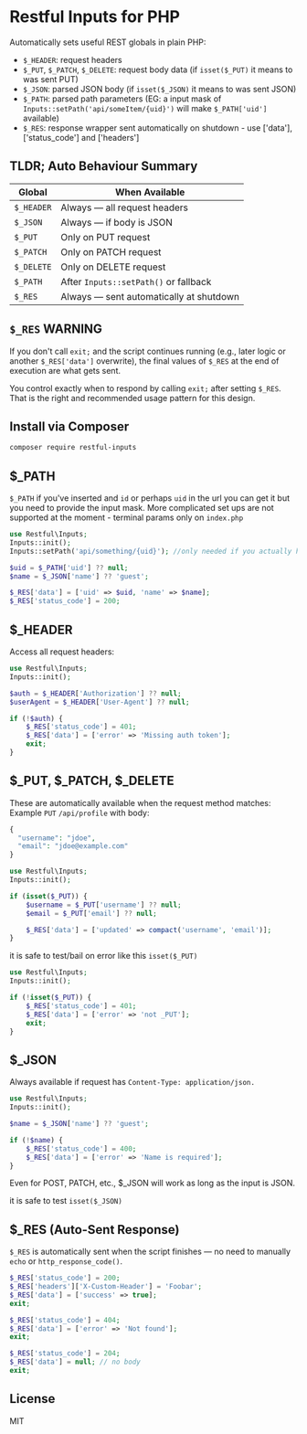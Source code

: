 # Restful Inputs for PHP

Automatically sets useful REST globals in plain PHP:

- `$_HEADER`: request headers
- `$_PUT`, `$_PATCH`, `$_DELETE`: request body data (if `isset($_PUT)` it means to was sent PUT)
- `$_JSON`: parsed JSON body (if `isset($_JSON)` it means to was sent JSON)
- `$_PATH`: parsed path parameters (EG: a input mask of `Inputs::setPath('api/someItem/{uid}')` will make `$_PATH['uid']` available)
- `$_RES`: response wrapper sent automatically on shutdown - use ['data'], ['status_code'] and ['headers']

## TLDR; Auto Behaviour Summary

| Global     | When Available                          |
| ---------- | --------------------------------------- |
| `$_HEADER` | Always — all request headers            |
| `$_JSON`   | Always — if body is JSON                |
| `$_PUT`    | Only on PUT request                     |
| `$_PATCH`  | Only on PATCH request                   |
| `$_DELETE` | Only on DELETE request                  |
| `$_PATH`   | After `Inputs::setPath()` or fallback   |
| `$_RES`    | Always — sent automatically at shutdown |

## `$_RES` WARNING

If you don't call `exit;` and the script continues running (e.g., later logic or another `$_RES['data']` overwrite), the final values of `$_RES` at the end of execution are what gets sent.

You control exactly when to respond by calling `exit;` after setting `$_RES`. That is the right and recommended usage pattern for this design.

## Install via Composer

```bash
composer require restful-inputs
```

## $\_PATH

`$_PATH` if you've inserted and `id` or perhaps `uid` in the url you can get it but you need to provide the input mask. More complicated set ups are not supported at the moment - terminal params only on `index.php`

```php
use Restful\Inputs;
Inputs::init();
Inputs::setPath('api/something/{uid}'); //only needed if you actually have a path with params - and it assumes you're in an index.php

$uid = $_PATH['uid'] ?? null;
$name = $_JSON['name'] ?? 'guest';

$_RES['data'] = ['uid' => $uid, 'name' => $name];
$_RES['status_code'] = 200;

```

## $\_HEADER

Access all request headers:

```php
use Restful\Inputs;
Inputs::init();

$auth = $_HEADER['Authorization'] ?? null;
$userAgent = $_HEADER['User-Agent'] ?? null;

if (!$auth) {
    $_RES['status_code'] = 401;
    $_RES['data'] = ['error' => 'Missing auth token'];
    exit;
}
```

## $\_PUT, $\_PATCH, $\_DELETE

These are automatically available when the request method matches:
Example `PUT` `/api/profile` with body:

```php
{
  "username": "jdoe",
  "email": "jdoe@example.com"
}
```

```php
use Restful\Inputs;
Inputs::init();

if (isset($_PUT)) {
    $username = $_PUT['username'] ?? null;
    $email = $_PUT['email'] ?? null;

    $_RES['data'] = ['updated' => compact('username', 'email')];
}
```

it is safe to test/bail on error like this `isset($_PUT)`

```php
use Restful\Inputs;
Inputs::init();

if (!isset($_PUT)) {
    $_RES['status_code'] = 401;
    $_RES['data'] = ['error' => 'not _PUT'];
    exit;
}
```

## $\_JSON

Always available if request has `Content-Type: application/json.`

```php
use Restful\Inputs;
Inputs::init();

$name = $_JSON['name'] ?? 'guest';

if (!$name) {
    $_RES['status_code'] = 400;
    $_RES['data'] = ['error' => 'Name is required'];
}
```

Even for POST, PATCH, etc., $\_JSON will work as long as the input is JSON.

it is safe to test `isset($_JSON)`

## $\_RES (Auto-Sent Response)

`$_RES` is automatically sent when the script finishes — no need to manually `echo` or `http_response_code()`.

```php
$_RES['status_code'] = 200;
$_RES['headers']['X-Custom-Header'] = 'Foobar';
$_RES['data'] = ['success' => true];
exit;
```

```php
$_RES['status_code'] = 404;
$_RES['data'] = ['error' => 'Not found'];
exit;
```

```php
$_RES['status_code'] = 204;
$_RES['data'] = null; // no body
exit;
```

## License

MIT

